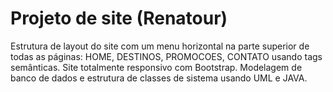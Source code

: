 # Projeto de site (Renatour)

Estrutura de layout do site com um menu horizontal na parte superior de todas as páginas: HOME, DESTINOS, PROMOCOES, CONTATO usando tags semânticas. Site totalmente responsivo com Bootstrap. Modelagem de banco de dados e estrutura de classes de sistema usando UML e JAVA.
